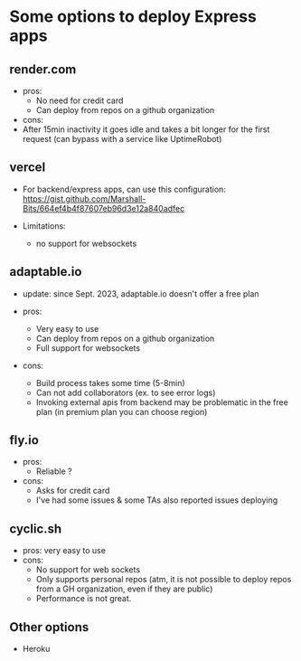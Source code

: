 

# Some options to deploy Express apps



## render.com
- pros: 
  - No need for credit card 
  - Can deploy from repos on a github organization
- cons: 
 - After 15min inactivity it goes idle and takes a bit longer for the first request (can bypass with a service like UptimeRobot)


## vercel

- For backend/express apps, can use this configuration: https://gist.github.com/Marshall-Bits/664ef4b4f87607eb96d3e12a840adfec

- Limitations:
  - no support for websockets



## adaptable.io

- update: since Sept. 2023, adaptable.io doesn't offer a free plan 

- pros: 
  - Very easy to use
  - Can deploy from repos on a github organization
  - Full support for websockets
- cons: 
  - Build process takes some time (5-8min)
  - Can not add collaborators (ex. to see error logs)
  - Invoking external apis from backend may be problematic in the free plan (in premium plan you can choose region)


## fly.io

- pros:
  - Reliable ?
- cons: 
  - Asks for credit card
  - I've had some issues & some TAs also reported issues deploying


## cyclic.sh

- pros: very easy to use
- cons:
  - No support for web sockets
  - Only supports personal repos (atm, it is not possible to deploy repos from a GH organization, even if they are public)
  - Performance is not great.




## Other options

- Heroku




